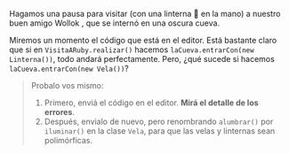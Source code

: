 Hagamos una pausa para visitar (con una linterna :flashlight: en la mano) a nuestro buen amigo Wollok <i class="da da-wollok"></i>, que se internó en una oscura cueva. 

Miremos un momento el código que está en el editor. Está bastante claro que si en `VisitaARuby.realizar()` hacemos `laCueva.entrarCon(new Linterna())`, todo andará perfectamente. Pero, ¿qué sucede si hacemos `laCueva.entrarCon(new Vela())`?

> Probalo vos mismo: 
> 
>  1. Primero, enviá el código en el editor. **Mirá el detalle de los errores**. 
>  2. Después, envialo de nuevo, pero renombrando `alumbrar()` por `iluminar()` en la clase `Vela`, para que las velas y linternas sean polimórficas. 


